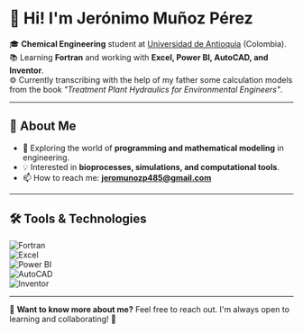 # 👋 Hi! I'm Jerónimo Muñoz Pérez  

🎓 **Chemical Engineering** student at [Universidad de Antioquia](https://udea.edu.co/) (Colombia).  
📚 Learning **Fortran** and working with **Excel, Power BI, AutoCAD, and Inventor**.  
⚙ Currently transcribing with the help of my father some calculation models from the book *"Treatment Plant Hydraulics for Environmental Engineers"*.  

---

## 📌 About Me  
- 🌱 Exploring the world of **programming and mathematical modeling** in engineering.  
- 💡 Interested in **bioprocesses, simulations, and computational tools**.   
- 📫 How to reach me: **jeromunozp485@gmail.com**  

---

## 🛠️ Tools & Technologies  
![Fortran](https://img.shields.io/badge/-Fortran-734F96?logo=fortran&logoColor=white&style=for-the-badge)  
![Excel](https://img.shields.io/badge/-Excel-217346?logo=microsoft-excel&logoColor=white&style=for-the-badge)  
![Power BI](https://img.shields.io/badge/-PowerBI-F2C811?logo=power-bi&logoColor=black&style=for-the-badge)  
![AutoCAD](https://img.shields.io/badge/-AutoCAD-D9221D?logo=autodesk&logoColor=white&style=for-the-badge)  
![Inventor](https://img.shields.io/badge/-Inventor-FF6F00?logo=autodesk&logoColor=white&style=for-the-badge)  

---

🔗 **Want to know more about me?** Feel free to reach out. I'm always open to learning and collaborating! 🚀  


<!--
**Jeromunozp/Jeromunozp** is a ✨ _special_ ✨ repository because its `README.md` (this file) appears on your GitHub profile.

Here are some ideas to get you started:

- 🔭 I’m currently working on ...
- 🌱 I’m currently learning ...
- 👯 I’m looking to collaborate on ...
- 🤔 I’m looking for help with ...
- 💬 Ask me about ...
- 📫 How to reach me: ...
- 😄 Pronouns: ...
- ⚡ Fun fact: ...
-->
